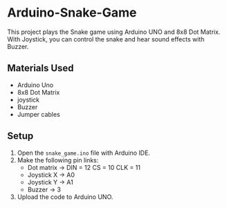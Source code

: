 # Arduino-Snake-Game
This project plays the Snake game using Arduino UNO and 8x8 Dot Matrix.  
With Joystick, you can control the snake and hear sound effects with Buzzer.

## Materials Used
- Arduino Uno
- 8x8 Dot Matrix
- joystick
- Buzzer
- Jumper cables

## Setup
1. Open the `snake_game.ino` file with Arduino IDE.
2. Make the following pin links:
   - Dot matrix → DIN = 12 CS = 10 CLK = 11
   - Joystick X → A0
   - Joystick Y → A1
   - Buzzer → 3
3. Upload the code to Arduino UNO.
